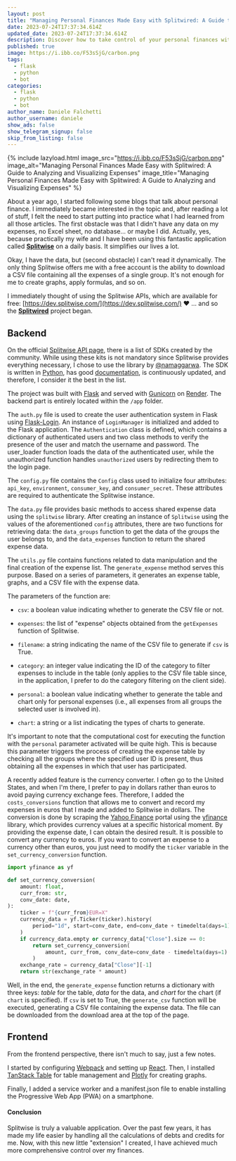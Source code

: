 ```yaml
---
layout: post
title: "Managing Personal Finances Made Easy with Splitwired: A Guide to Analyzing and Visualizing Expenses"
date: 2023-07-24T17:37:34.614Z
updated_date: 2023-07-24T17:37:34.614Z
description: Discover how to take control of your personal finances with Splitwired, a powerful project that utilizes Splitwise APIs to dynamically analyze and visualize your expenses. Learn how to leverage Python, Flask, and Gunicorn to build the backend and React with Plotly for the frontend. Find out how to generate graphs, create expense tables, and even convert currencies using Yahoo Finance data. Take charge of your finances like never before with Splitwired and make informed financial decisions effortlessly.
published: true
image: https://i.ibb.co/F53sSjG/carbon.png
tags:
  - flask
  - python
  - bot
categories:
  - flask
  - python
  - bot
author_name: Daniele Falchetti
author_username: daniele
show_ads: false
show_telegram_signup: false
skip_from_listing: false
---
```


{% include lazyload.html image_src="https://i.ibb.co/F53sSjG/carbon.png" image_alt="Managing Personal Finances Made Easy with Splitwired: A Guide to Analyzing and Visualizing Expenses" image_title="Managing Personal Finances Made Easy with Splitwired: A Guide to Analyzing and Visualizing Expenses" %}

About a year ago, I started following some blogs that talk about personal finance. I immediately became interested in the topic and, after reading a lot of stuff, I felt the need to start putting into practice what I had learned from all those articles. The first obstacle was that I didn't have any data on my expenses, no Excel sheet, no database... or maybe I did. Actually, yes, because practically my wife and I have been using this fantastic application called [**Splitwise**](https://secure.splitwise.com/) on a daily basis. It simplifies our lives a lot.

Okay, I have the data, but (second obstacle) I can't read it dynamically. The only thing Splitwise offers me with a free account is the ability to download a CSV file containing all the expenses of a single group. It's not enough for me to create graphs, apply formulas, and so on.

I immediately thought of using the Splitwise APIs, which are available for free: [https://dev.splitwise.com/](https://dev.splitwise.com/) ❤️ ... and so the [**Splitwired**](https://github.com/falcosan/Splitwired/tree/main) project began.

## Backend

On the official [Splitwise API page](https://dev.splitwise.com/), there is a list of SDKs created by the community. While using these kits is not mandatory since Splitwise provides everything necessary, I chose to use the library by [@namaggarwa](https://github.com/namaggarwal). The SDK is written in [Python](https://www.python.org/), has good [documentation](https://splitwise.readthedocs.io/en/latest/), is continuously updated, and therefore, I consider it the best in the list.

The project was built with [Flask](https://flask.palletsprojects.com/) and served with [Gunicorn](https://flask.palletsprojects.com/) on [Render](https://render.com/). The backend part is entirely located within the `/app` folder.

The `auth.py` file is used to create the user authentication system in Flask using [Flask-Login](https://flask-login.readthedocs.io/en/latest/). An instance of `LoginManager` is initialized and added to the Flask application. The `Authentication` class is defined, which contains a dictionary of authenticated users and two class methods to verify the presence of the user and match the username and password. The user\_loader function loads the data of the authenticated user, while the unauthorized function handles `unauthorized` users by redirecting them to the login page.

The `config.py` file contains the `Config` class used to initialize four attributes: `api_key`, `environment`, `consumer_key`, and `consumer_secret`. These attributes are required to authenticate the Splitwise instance.

The `data.py` file provides basic methods to access shared expense data using the `splitwise` library. After creating an instance of `Splitwise` using the values of the aforementioned `config` attributes, there are two functions for retrieving data: the `data_groups` function to get the data of the groups the user belongs to, and the `data_expenses` function to return the shared expense data.

The `utils.py` file contains functions related to data manipulation and the final creation of the expense list. The `generate_expense` method serves this purpose. Based on a series of parameters, it generates an expense table, graphs, and a CSV file with the expense data.

The parameters of the function are:

*   `csv`: a boolean value indicating whether to generate the CSV file or not.
    
*   `expenses`: the list of "expense" objects obtained from the `getExpenses` function of Splitwise.
    
*   `filename`: a string indicating the name of the CSV file to generate if `csv` is True.
    
*   `category`: an integer value indicating the ID of the category to filter expenses to include in the table (only applies to the CSV file table since, in the application, I prefer to do the category filtering on the client side).
    
*   `personal`: a boolean value indicating whether to generate the table and chart only for personal expenses (i.e., all expenses from all groups the selected user is involved in).
    
*   `chart`: a string or a list indicating the types of charts to generate.
    

It's important to note that the computational cost for executing the function with the `personal` parameter activated will be quite high. This is because this parameter triggers the process of creating the expense table by checking all the groups where the specified user ID is present, thus obtaining all the expenses in which that user has participated.

A recently added feature is the currency converter. I often go to the United States, and when I'm there, I prefer to pay in dollars rather than euros to avoid paying currency exchange fees. Therefore, I added the `costs_conversions` function that allows me to convert and record my expenses in euros that I made and added to Splitwise in dollars. The conversion is done by scraping the [Yahoo Finance](https://finance.yahoo.com/) portal using the [yfinance](https://pypi.org/project/yfinance/) library, which provides currency values at a specific historical moment. By providing the expense date, I can obtain the desired result. It is possible to convert any currency to euros. If you want to convert an expense to a currency other than euros, you just need to modify the `ticker` variable in the `set_currency_conversion` function.

```python
import yfinance as yf

def set_currency_conversion(
    amount: float,
    curr_from: str,
    conv_date: date,
):
    ticker = f"{curr_from}EUR=X"
    currency_data = yf.Ticker(ticker).history(
        period="1d", start=conv_date, end=conv_date + timedelta(days=1)
    )
    if currency_data.empty or currency_data["Close"].size == 0:
        return set_currency_conversion(
            amount, curr_from, conv_date=conv_date - timedelta(days=1)
        )
    exchange_rate = currency_data["Close"][-1]
    return str(exchange_rate * amount)
```

Well, in the end, the `generate_expense` function returns a dictionary with three keys: _table_ for the table, _data_ for the data, and _chart_ for the chart (if `chart` is specified). If `csv` is set to True, the `generate_csv` function will be executed, generating a CSV file containing the expense data. The file can be downloaded from the download area at the top of the page.

## Frontend

From the frontend perspective, there isn't much to say, just a few notes.

I started by configuring [Webpack](https://webpack.js.org/) and setting up [React](https://react.dev/). Then, I installed [TanStack Table](https://tanstack.com/table/v8/docs/adapters/react-table) for table management and [Plotly](https://plotly.com/javascript/react/) for creating graphs.

Finally, I added a service worker and a manifest.json file to enable installing the Progressive Web App (PWA) on a smartphone.

#### Conclusion

Splitwise is truly a valuable application. Over the past few years, it has made my life easier by handling all the calculations of debts and credits for me. Now, with this new little "extension" I created, I have achieved much more comprehensive control over my finances.

